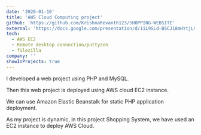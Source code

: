 ```yaml
---
date: '2020-01-10'
title: 'AWS Cloud Computing project'
github: 'https://github.com/KrishnaRevanth123/SHOPPING-WEBSITE'
external: 'https://docs.google.com/presentation/d/1iL9SLd-BSCJ18mHYtjLVNhyV2UINgcRHfAMxy_rCv_Q/edit?usp=sharing'
tech:
  - AWS EC2
  - Remote desktop connection/puttyzen
  - filezilla
company: ''
showInProjects: true
---
```


I developed a web project using PHP and MySQL.

Then this web project is deployed using AWS cloud EC2 instance.

We can use Amazon Elastic Beanstalk for static PHP application deployment.

As my project is dynamic, in this project Shopping System, we have used an EC2 instance to deploy AWS Cloud.
